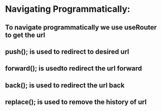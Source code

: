 # Navigating Programmatically:
## To navigate programmatically we use useRouter to get the url
## push(); is used to redirect to desired url
## forward(); is usedto redirect the url forward
## back(); is used to redirect the url back
## replace(); is used to remove the history of url
